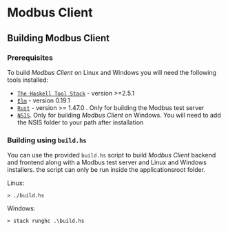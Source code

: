 # Modbus Client

## Building Modbus Client

### Prerequisites

To build *Modbus Client* on Linux and Windows you will need the following tools installed:

- [`The Haskell Tool Stack`](https://docs.haskellstack.org/en/stable/README/#how-to-install) - version >=2.5.1
- [`Elm`](https://guide.elm-lang.org/install/elm.html) - version 0.19.1
- [`Rust`](https://www.rust-lang.org/tools/install) - version >= 1.47.0 . Only for building the Modbus test server
- [`NSIS`](https://nsis.sourceforge.io/Download). Only for building *Modbus Client* on Windows. You will need to add the NSIS folder to your path after installation 

### Building using `build.hs`

You can use the provided `build.hs` script to build *Modbus Client* backend and frontend along with a Modbus test server and Linux and Windows installers. the script can only be run inside the applicationsroot folder.

Linux: 
````
> ./build.hs
````

Windows:
````
> stack runghc .\build.hs
````
